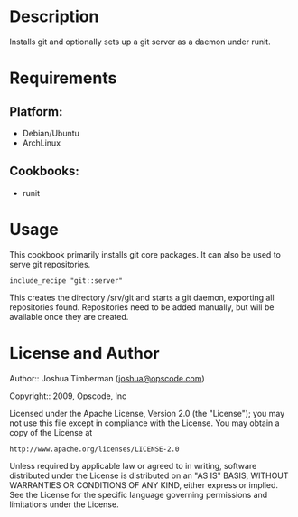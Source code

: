 Description
===========

Installs git and optionally sets up a git server as a daemon under runit.

Requirements
============

## Platform:

* Debian/Ubuntu
* ArchLinux

## Cookbooks:

* runit

Usage
=====

This cookbook primarily installs git core packages. It can also be
used to serve git repositories.

    include_recipe "git::server"

This creates the directory /srv/git and starts a git daemon, exporting
all repositories found. Repositories need to be added manually, but
will be available once they are created.

License and Author
==================

Author:: Joshua Timberman (<joshua@opscode.com>)

Copyright:: 2009, Opscode, Inc

Licensed under the Apache License, Version 2.0 (the "License");
you may not use this file except in compliance with the License.
You may obtain a copy of the License at

    http://www.apache.org/licenses/LICENSE-2.0

Unless required by applicable law or agreed to in writing, software
distributed under the License is distributed on an "AS IS" BASIS,
WITHOUT WARRANTIES OR CONDITIONS OF ANY KIND, either express or implied.
See the License for the specific language governing permissions and
limitations under the License.
